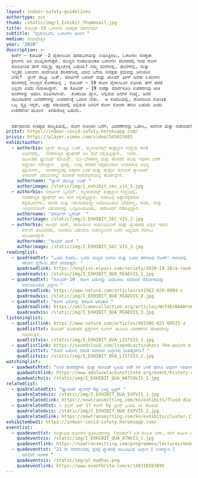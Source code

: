 ```yaml
---
layout: indoor-safety-guidelines
authortype: ತಂಡ
thumb: /static/img/I_Exhibit_Thumbnail.jpg
title: ಕೋವಿಡ್-19 ‌ಒಳಾಂಗಣ ಸುರಕ್ಷತಾ ಮಾರ್ಗದರ್ಶಿ
subtitle: "ವೈರಾಣುವಿನ, ಒಳಾಂಗಣ ಜೀವನ "
medium: ಸಂವಾದಾತ್ಮಕ
year: "2020"
description: >-
  ಸಾರ್ಸ್‌ – ಕೋವಿಡ್‌ -2 ವೈರಾಣುವಿನ ಹರಡುವಿಕೆಯನ್ನು ನಿಯಂತ್ರಿಸಲು, ಒಳಾಂಗಣ ಸುರಕ್ಷತಾ
  ಕ್ರಮಗಳು ಅತಿ ಮುಖ್ಯವಾಗುತ್ತವೆ. ಮುಚ್ಚಿದ ಕೊಠಡಿಯಂತಹ ಒಳಾಂಗಣ ಪರಿಸರದಲ್ಲಿ ನಾವು ರೋಗ
  ಸೋಂಕಿನಿಂದ ಹೇಗೆ ನಮ್ಮನ್ನು ರಕ್ಷಿಸಿಕೊಳ್ಳ ಬಹುದು? ನಮ್ಮ ಮನೆಗಳಲ್ಲಿ, ಶಾಲೆಗಳಲ್ಲಿ, ಮತ್ತು
  ಇನ್ನಿತರ ಒಳಾಂಗಣ ಸಾರ್ವಜನಿಕ ಪರಿಸರಗಳಲ್ಲಿ ಯಾವ ಬಗೆಯ ಸುರಕ್ಷತಾ ಕ್ರಮವನ್ನು ಅನುಸರಿಸ
  ಬೇಕು?  ಜ್ಹಾನ್ ಡಬ್ಲ್ಯೂ ಬುಶ್‌, ಮಾರ್ಟಿನ್‌ ಬಸಂಟ್‌ ಮತ್ತು ಖಾಸಿಮ್‌ ಖಾನ್‌ ಅವರು ಒಳಾಂಗಣ
  ಪರಿಸರದಲ್ಲಿ ಮುಚ್ಚಿದ ಕೋಣೆಯಲ್ಲಿ , ಕೋವಿಡ್‌ – 19 ರೋಗ ವೈರಾಣುವಿನ ಸೋಂಕು ಹೇಗೆ ಹರಡ
  ಬಲ್ಲದು ಎಂದು ಗುರುತಿಸಿದ್ದಾರೆ.  ಈ ಕೋವಿಡ್‌ – 19 ಸುರಕ್ಷಾ ಮಾರ್ಗಸೂಚಿ ಉಪಕರಣವು ಅಂಕಿ
  ಅಂಶಗಳನ್ನು ಆಧರಿಸಿ ರೂಪಿಸಲಾಗಿದೆ.  ಕೊಠಡಿಯ ವ್ಯಾಸ, ಅಲ್ಲಿರುವ ಜನಗಳ ಸಂಖ್ಯೆ, ಅವರ
  ಚಟುವಟಿಕೆಗಳ ವಿವರಣೆಗಳನ್ನು ಉಪಕರಣಕ್ಕೆ ಒದಗಿಸ ಬೇಕು.  ಆ ಕೊಠಡಿಯಲ್ಲಿ, ರೋಗದಿಂದ ಸೋಂಕಿತ
  ಒಬ್ಬ ವ್ಯಕ್ತಿ ಇದ್ದರೆ, ಎಷ್ಟು ಸಮಯದಲ್ಲಿ ಅಲ್ಲಿರುವ ಜನರಿಗೆ ರೋಗ ಸೋಂಕು ತಗುಲ ಬಹುದು ಎಂದು
  ಉಪಕರಣದ ಮೂಲಕ  ತಿಳಿದುಕೊಳ್ಳ ಬಹುದು.   


  ವರ್ತಮಾನದ ಸಂಕಷ್ಟದ ಪರಿಸ್ಥಿತಿಯಲ್ಲಿ, ರೋಗ ಸೋಂಕಿನ ಬಗೆಗೆ, ವಿವರಣೆಗಳನ್ನು ಒದಗಿಸಿ, ಸಂಗಣಕ ಮತ್ತು ಸಂಶೋಧನೆಯನ್ನು ಆಧರಿಸಿ, ಬಹಳ ಸುಲಭ ರೀತಿಯಲ್ಲಿ ಖಚಿತ ಮಾಹಿತಿಯನ್ನು ಈ ಉಪಕರಣದ ಮೂಲಕ ಪಡೆಯ ಬಹುದಾಗಿದೆ.
pritxt: https://indoor-covid-safety.herokuapp.com/
privis: https://player.vimeo.com/video/545825685
exhibitauthor:
  - authorbio: ಜ್ಹಾನ್‌ ಡಬಲ್ಯೂ ಬುಷ್‌, ಮ್ಯಸಾಚುಸೆಟ್ಸ್‌ ತಂತ್ರಜ್ಞಾನ ಸಂಸ್ಥೆಯ ಗಣಿತ
      ವಿಭಾಗದಲ್ಲಿ,  ಗಣಿತಶಾಸ್ತ್ರದ ಪ್ರೊಫೆಸರ್‌ ಆಗಿ ಸೇವೆ ಸಲ್ಲಿಸುತ್ತಿದ್ದಾರೆ.  ಇವರು
      ಮೂಲತಹ ಫ್ಲೂಯಿಡ್‌ ಡೈನಮಿಸ್ಟ್‌, ಭೂ-ಭೌತಶಾಸ್ತ್ರ ಮತ್ತು ಪರಿಸರದ ಹರಿವು ಇವುಗಳ ಬಗೆಗೆ
      ಅಧ್ಯಯನ ನೆಡೆಸಿದ್ದಾರೆ.  ಪ್ರಸಕ್ತ, ಬಾಹ್ಯ ಪದರದ ವತ್ತಡದಿಂದಾಗಿ ಉಂಟಾಗುವ ವಿಭಿನ್ನ
      ಪ್ರಕ್ರಿಯೆಗಳು,  ಜೀವಶಾಸ್ತ್ರದಲ್ಲಿ ಅವುಗಳ ಬಳಕೆ ಮತ್ತು ಹೈಡ್ರೋ ಡೈನಮಿಕ್‌ ಕ್ವಾಂಟಮ್‌
      ಅನಾಲಾಗ್‌ ವಿಷಯಗಳನ್ನು ಕುರಿತಂತೆ ಸಂಶೋಧನೆಯಲ್ಲಿ ತೊಡಗಿದ್ದಾರೆ.
    authorname: "ಜ್ಹಾನ್‌ ಡಬಲ್ಯೂ ಬುಷ್‌ "
    authorimage: /static/img/i_exhibit_sec_vis_1.jpg
  - authorbio: ಮಾರ್ಟಿನ್‌ ಬ್ಯಸೆಂಟ್, ಮ್ಯಸಾಚುಸೆಟ್ಸ್‌ ತಂತ್ರಜ್ಞಾನ ಸಂಸ್ಥೆಯಲ್ಲಿ,
      ಗಣಿತಶಾಸ್ತ್ರದ ಪ್ರೊಫೆಸರ್‌ ಆಗಿ ಸೇವೆ ಸಲ್ಲಿಸುತ್ತಿದ್ದಾರೆ. ಸಮಾಜಕ್ಕೆ ಅತ್ಯಾವಶ್ಯಕವಾದ
      ಶಕ್ತಿಮೂಲಗಳು, ಪರಿಸರ ಮತ್ತು ಇರುಸರಿಕೆಯನ್ನು ಅವಲಂಭಿಸಿರುವ ಭೌತಶಾಸ್ತ್ರ, ಗಣಿತ, ಮತ್ತು
      ಇಂಜಿನಿಯರಿಂಗ್‌ ವಿಷಯಗಳನ್ನು ಒಗ್ಗೂಡಿಸಿಕೊಂಡು, ಸಂಶೋಧನೆ ನೆಡೆಸುತ್ತಿದ್ದಾರೆ.
    authorname: "ಮಾರ್ಟಿನ್‌ ಬ್ಯಸೆಂಟ್  "
    authorimage: /static/img/I_EXHIBIT_SEC_VIS_2.jpg
  - authorbio: ಕಾಸಿಮ್‌ ಖಾನ್‌, ರಾಸಾಯನಿಕ ಇಂಜಿನಿಯರಿಂಗ್‌ ಮತ್ತು ವ್ಯಾಪಾರದ ಹಿನ್ನೆಲೆ ಇರುವ
      ಕರ್ನೆಲ್‌ ಪದವಿದರರು, ನವೀಕರಿಸ ಬಹುದಾದ ಸಂಪನ್ಮೂಲಗಳ ಬಗೆಗೆ ಅಧ್ಯಯನ ನೆಡೆಸಲು
      ಮುಂದಾಗಿದ್ದಾರೆ.
    authorname: "ಕಾಸಿಮ್‌ ಖಾನ್‌ "
    authorimage: /static/img/I_EXHIBIT_SEC_VIS_3.jpg
readinglist:
  - quadreadtxt: "ಒಂದು ಕೊಠಡಿ, ಒಂದು ಮದ್ಯದ ಅಂಗಡಿ ಮತ್ತು ಒಂದು ತರಗತಿಯ ಕೋಣೆ: ಗಾಳಿಯಲ್ಲಿ
      ಕರೋನ ವೈರಾಣು ಹೇಗೆ ಹರಡುತ್ತದೆ. "
    quadreadlink: https://english.elpais.com/society/2020-10-28/a-room-a-bar-and-a-class-how-the-coronavirus-is-spread-through-the-air.html
    quadreadvis: /static/img/I_EXHIBIT_QUA_READVIS_1.jpg
  - quadreadtxt: "ಕೋವಿಡ್-19‌  ರೋಗ ಪಿಡುಗನ್ನು ಎದುರಿಸಲು ಸಮಾಜಿಕ ನೆಡವಳಿಕೆಯನ್ನು
      ಅವಲಂಬಿಸಿರುವ ವಿಜ್ಞಾನ "
    quadreadlink: https://www.nature.com/articles/s41562-020-0884-z
    quadreadvis: /static/img/I_EXHIBIT_QUA_READVIS_2.jpg
  - quadreadtxt: "ರೋಗ ಪಿಡುಗನ್ನು ಹರಡಿದ ಆಗಂತುಕ "
    quadreadlink: https://wellcomecollection.org/articles/WsT4Ex8AAHruGfXH
    quadreadvis: /static/img/I_EXHIBIT_QUA_READVIS_3.jpg
listeninglist:
  - quadlistlink: https://www.nature.com/articles/d41586-021-00523-z
    quadlisttxt: ಕೋವಿಡ್‌ ಕುರಿತಂತಹ ಪ್ರಶ್ನೆಗಳಿಗೆ ಗೂಗಲ್‌ ಮೂಲದ ವಿವರಣೆಗಳು ಪರಿಹಾರವನ್ನು
      ಸೂಚಿಸುತ್ತವೆ.
    quadlistvis: /static/img/I_EXHIBIT_QUA_LISTVIS_1.jpg
  - quadlistlink: https://soundcloud.com/lsepodcasts/whats-the-point-of-social-science-in-a-pandemic
    quadlisttxt: "ರೋಗ ಪಿಡುಗಿನ ನಡುವೆ ಸಮಾಜಿಕ ವಿಜ್ಞಾನದ ಮಹತ್ವವೇನು? "
    quadlistvis: /static/img/I_EXHIBIT_QUA_LISTVIS_2.jpg
watchinglist:
  - quadwatchtxt: "ಲಸಿಕೆ ಪಾರಪತ್ರಗಳು ಮತ್ತು ಕೋವಿಡ್‌ ಸ್ಥಿತಿಯ ಆಪ್‌ ಗಳ ಬಳಕೆ ಹಾಗೂ ಅವುಗಳ ಇತಿಹಾಸ "
    quadwatchlink: https://www.adalovelaceinstitute.org/event/history-uses-vaccine-passports-covid-status-apps/
    quadwatchvis: /static/img/I_EXHIBIT_QUA_WATCHVIS_1.jpg
relatedlist:
  - quadrelatedtxt: "ಫ್ಲೂಯಿಡ್‌ ಡೈಲಾಗ್ಸ್‌ by ಬಾಸ್ಸೆ ಸ್ಟಿಟ್ಜೆನ್‌ "
    quadrelatedvis: /static/img/I_EXHIBIT_QUA_EXPVIS_1.jpg
    quadrelatedlink: https://nowtransmitting.com/kn/exhibits/fluid-dialogues/
  - quadrelatedtxt: ಎ ಕ್ಲಸ್ಟರ್‌ ಆಫ್‌ 17 ಕೇಸಸ್‌ by ಬ್ಲಾಸ್ಟ್‌ ಥಿಯರಿ ಯ ಪರಿಚಯ
    quadrelatedvis: /static/img/I_EXHIBIT_QUA_EXPVIS_2.jpg
    quadrelatedlink: https://nowtransmitting.com/kn/exhibits/cluster-17-cases/
exhibitembed1: https://indoor-covid-safety.herokuapp.com/
eventlist:
  - quadeventtxt: ಸಾಂಕ್ರಾಮಿಕ ರೋಗಗಳ ಪ್ರತಿರೂಪಗಳನ್ನು (ಮಾಡಲ್‌) ಏಕೆ ರೂಪಿಸ ಬೇಕು, ಹೇಗೆ ರೂಪಿಸ ಬೇಕು?
    quadeventvis: /static/img/I_EXHIBIT_QUA_ATNVIS_1.jpg
    quadeventlink: https://nowtransmitting.com/programmes/lectures/model-infectious-diseases/
  - quadeventtxt: "21 ನೇ ಶತಮಾನದಲ್ಲಿ ಪ್ರಸಕ್ತ ವ್ಯಾಪನಕ್ಕೆ ಸಂಬಂಧಿಸಿದ ವಿಜ್ಞಾನ | ಉಪನ್ಯಾಸ |
      ಮಾಧವ್ ಮರಾಠೆ "
    quadeventvis: /static/img/pl_madhav.png
    quadeventlink: https://www.eventbrite.com/e/148316583895
---
```

